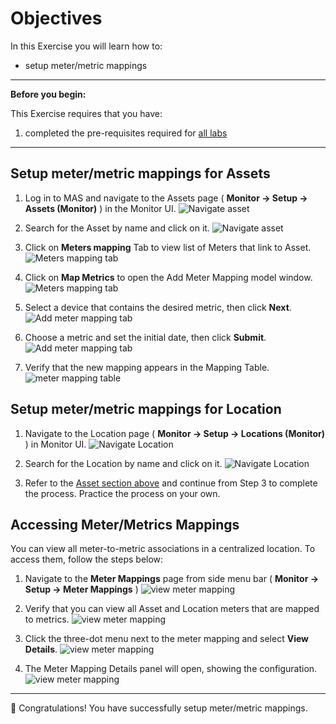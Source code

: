 # Objectives
In this Exercise you will learn how to:

* setup meter/metric mappings

---
**Before you begin:**

This Exercise requires that you have:

1. completed the pre-requisites required for [all labs](prereqs.md)
 
---

## Setup meter/metric mappings for Assets

1. Log in to MAS and navigate to the Assets page ( **Monitor → Setup → Assets (Monitor)** ) in the Monitor UI.
![Navigate asset](img/setup_01.png) <br/>

2. Search for the Asset by name and click on it.
![Navigate asset](img/setup_02.png) <br/>

3. Click on **Meters mapping** Tab to view list of Meters that link to Asset.
![Meters mapping tab](img/setup_03.png) <br/>

4. Click on **Map Metrics** to open the Add Meter Mapping model window.
![Meters mapping tab](img/setup_04.png) <br/>

5. Select a device that contains the desired metric, then click **Next**.
![Add meter mapping tab](img/setup_05.png) <br/>

6. Choose a metric and set the initial date, then click **Submit**.
![Add meter mapping tab](img/setup_06.png) <br/>

7. Verify that the new mapping appears in the Mapping Table.
![meter mapping table](img/setup_07.png) <br/>

## Setup meter/metric mappings for Location

1. Navigate to the Location page ( **Monitor → Setup → Locations (Monitor)** ) in Monitor UI.
![Navigate Location](img/setup_08.png) <br/>

2. Search for the Location by name and click on it.
![Navigate Location](img/setup_09.png) <br/>

3. Refer to the [Asset section above](#setup-metermetric-mappings-for-assets) and continue from Step 3 to complete the process. Practice the process on your own.

## Accessing Meter/Metrics Mappings

You can view all meter-to-metric associations in a centralized location. To access them, follow the steps below:

1. Navigate to the **Meter Mappings** page from side menu bar ( **Monitor → Setup → Meter Mappings** )
![view meter mapping](img/accessing_01.png) <br/>

2. Verify that you can view all Asset and Location meters that are mapped to metrics.
![view meter mapping](img/accessing_02.png) <br/>

3. Click the three-dot menu next to the meter mapping and select **View Details**.
![view meter mapping](img/accessing_03.png) <br/>

4. The Meter Mapping Details panel will open, showing the configuration.
![view meter mapping](img/accessing_04.png) <br/>

---
🎉 Congratulations! You have successfully setup meter/metric mappings.